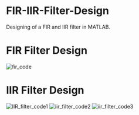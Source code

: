 # FIR-IIR-Filter-Design
Designing of a FIR and IIR filter in MATLAB.
# FIR Filter Design
![fir_code](https://github.com/PravinduSatharasinghe/FIR-IIR-Filter-Design/assets/129197977/44475537-0144-40f3-80ba-813752cf134e)

# IIR Filter Design
![IIR_filter_code1](https://github.com/PravinduSatharasinghe/FIR-IIR-Filter-Design/assets/129197977/e5c4c619-b873-4434-80ed-0212eafc1cbb)
![iir_filter_code2](https://github.com/PravinduSatharasinghe/FIR-IIR-Filter-Design/assets/129197977/2bdace25-8b7b-43c3-9e47-01bd2f9c11b5)
![iir_filter_code3](https://github.com/PravinduSatharasinghe/FIR-IIR-Filter-Design/assets/129197977/7e64d7d3-032d-49a5-be4f-1e137eed543d)
